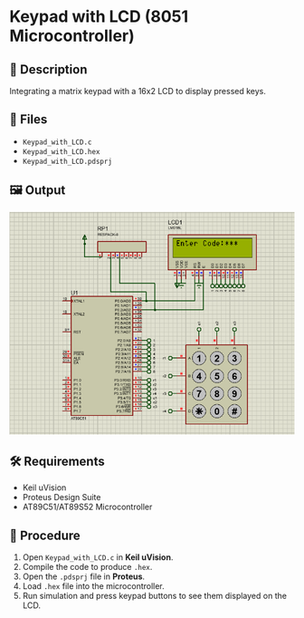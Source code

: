 # Keypad with LCD (8051 Microcontroller)

## 📜 Description
Integrating a matrix keypad with a 16x2 LCD to display pressed keys.

## 📂 Files
- `Keypad_with_LCD.c`
- `Keypad_with_LCD.hex`
- `Keypad_with_LCD.pdsprj`

## 🖼 Output
![Keypad with LCD Output](keypad_with_lcd_output.png)  

## 🛠 Requirements
- Keil uVision
- Proteus Design Suite
- AT89C51/AT89S52 Microcontroller

## 🔹 Procedure
1. Open `Keypad_with_LCD.c` in **Keil uVision**.
2. Compile the code to produce `.hex`.
3. Open the `.pdsprj` file in **Proteus**.
4. Load `.hex` file into the microcontroller.
5. Run simulation and press keypad buttons to see them displayed on the LCD.
